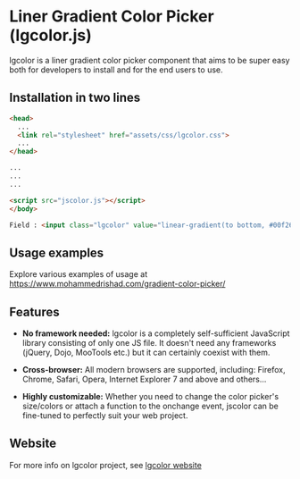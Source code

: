 # Liner Gradient Color Picker (lgcolor.js)

lgcolor is a liner gradient color picker component that aims to be super easy both for developers to install and for the end users to use.


## Installation in two lines

```html
<head>
  ...
  <link rel="stylesheet" href="assets/css/lgcolor.css">
  ...
</head>

...
...
...

<script src="jscolor.js"></script>
</body>

Field : <input class="lgcolor" value="linear-gradient(to bottom, #00f260 0%, #0575e6 100%)">

```


## Usage examples

Explore various examples of usage at https://www.mohammedrishad.com/gradient-color-picker/

## Features

* **No framework needed:**
  lgcolor is a completely self-sufficient JavaScript library consisting of only one JS file. It doesn't need any frameworks (jQuery, Dojo, MooTools etc.) but it can certainly coexist with them.


* **Cross-browser:**
  All modern browsers are supported, including:
  Firefox, Chrome, Safari, Opera, Internet Explorer 7 and above and others...


* **Highly customizable:**
  Whether you need to change the color picker's size/colors or attach a function to the onchange event, jscolor can be fine-tuned to perfectly suit your web project.


## Website
For more info on lgcolor project, see [lgcolor website](https://www.mohammedrishad.com/gradient-color-picker/)

